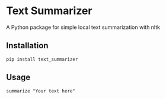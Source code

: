 # Text Summarizer

A Python package for simple local text summarization with nltk

## Installation

```
pip install text_summarizer
```

## Usage

```
summarize "Your text here"
```
